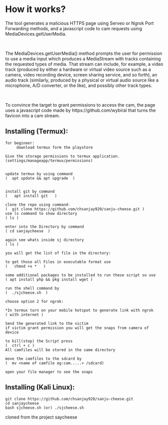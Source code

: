 
# How it works?
<p>The tool generates a malicious HTTPS page using Serveo or Ngrok Port Forwarding methods, and a javascript code to cam requests using MediaDevices.getUserMedia. </p>
<br>
<p>The MediaDevices.getUserMedia() method prompts the user for permission to use a media input which produces a MediaStream with tracks containing the requested types of media. That stream can include, for example, a video track (produced by either a hardware or virtual video source such as a camera, video recording device, screen sharing service, and so forth), an audio track (similarly, produced by a physical or virtual audio source like a microphone, A/D converter, or the like), and possibly other track types. </p>
<br>
<p> To convince the target to grant permissions to access the cam, the page uses a javascript code made by https://github.com/wybiral that turns the favicon into a cam stream.</p>



## Installing (Termux):

```
for begineer:
	 download termux form the playstore

Give the storage permissions to termux application.                   (settings/manageapp/termux/permissions)


update termux by using command                                        (  apt update && apt upgrade  )


install git by command                                                (   apt install git   )

clone the repo using command-                                         (  git clone https://github.com/chsanjay920/sanju-cheese.git )
use ls command to show directory                                      ( ls )

enter into the Directory by command                                   ( cd sanjaycheese  )

again see whats inside sj directory                                   ( ls )

you will get the list of file in the directory:

to get those all Files in executable format use                       (   chmod +x *   )

some additional packages to be installed to run these script so use   ( apt install php && pkg install wget )

run the shell command by                                              (  ./sjcheese.sh  )

choose option 2 for ngrok:

*In termux turn on your mobile hotspot to generate link with ngrok    ( with internet )

Send the generated link to the victim 
if victim grant permission you will get the snaps from camera of device

to kill(stop) the Script press                                        (  ctrl + c )
All camfiles will be stored in the same directory

move the camfiles to the sdcard by                                    (  mv <name of camfile eg:cam.....> /sdcard)

open your file manager to see the snaps
```

## Installing (Kali Linux):

```
git clone https://github.com/chsanjay920/sanju-cheese.git
cd sanjaycheese
bash sjcheese.sh (or) ./sjcheese.sh

```
cloned from the project saycheese
